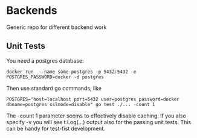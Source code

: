 # Backends
Generic repo for different backend work



## Unit Tests

You need a postgres database:
```
docker run  --name some-postgres -p 5432:5432 -e POSTGRES_PASSWORD=docker -d postgres
```

Then use standard go commands, like

```
POSTGRES="host=localhost port=5432 user=postgres password=docker dbname=postgres sslmode=disable" go test ./... -count 1
```

The -count 1 parameter seems to effectively disable caching. If you also specify -v you will see t.Log(...) output also for the 
passing unit tests. This can be handy for test-fist development.